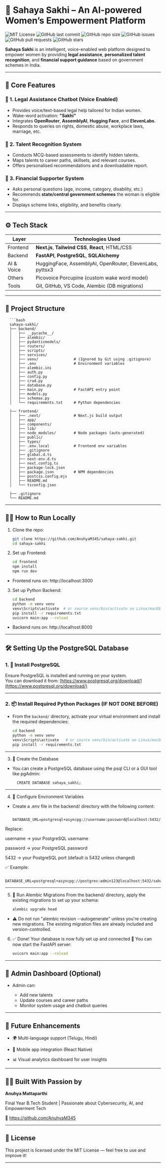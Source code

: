 # 🌸 Sahaya Sakhi – An AI-powered Women’s Empowerment Platform

![MIT License](https://img.shields.io/badge/License-MIT-green.svg)
![GitHub last commit](https://img.shields.io/github/last-commit/AnuhyaM345/sahaya-sakhi)
![GitHub repo size](https://img.shields.io/github/repo-size/AnuhyaM345/sahaya-sakhi)
![GitHub issues](https://img.shields.io/github/issues/AnuhyaM345/sahaya-sakhi)
![GitHub pull requests](https://img.shields.io/github/issues-pr/AnuhyaM345/sahaya-sakhi)
![GitHub stars](https://img.shields.io/github/stars/AnuhyaM345/sahaya-sakhi?style=social)

**Sahaya Sakhi** is an intelligent, voice-enabled web platform designed to empower women by providing **legal assistance**, **personalized talent recognition**, and **financial support guidance** based on government schemes in India.

---

## 🧠 Core Features

### 🔹 1. Legal Assistance Chatbot (Voice Enabled)
- Provides voice/text-based legal help tailored for Indian women.
- Wake-word activation: **"Sakhi"**
- Integrates **OpenRouter**, **AssemblyAI**, **Hugging Face**, and **ElevenLabs**.
- Responds to queries on rights, domestic abuse, workplace laws, marriage, etc.

### 🔹 2. Talent Recognition System
- Conducts MCQ-based assessments to identify hidden talents.
- Maps talents to career paths, skillsets, and relevant courses.
- Offers personalised recommendations and a downloadable report.

### 🔹 3. Financial Supporter System
- Asks personal questions (age, income, category, disability, etc.)
- Recommends **state/central government schemes** the woman is eligible for.
- Displays scheme links, eligibility, and benefits clearly.

---

## ⚙️ Tech Stack

| Layer     | Technologies Used                           |
|-----------|----------------------------------------------|
| Frontend  | **Next.js**, **Tailwind CSS**, **React**, HTML/CSS |
| Backend   | **FastAPI**, **PostgreSQL**, **SQLAlchemy**  |
| AI & Voice| HuggingFace, AssemblyAI, OpenRouter, ElevenLabs, pyttsx3 |
| Others    | Picovoice Porcupine (custom wake word model) |
| Tools     | Git, GitHub, VS Code, Alembic (DB migrations) |

---

## 📂 Project Structure
      ```bash
      sahaya-sakhi/
      ├── backend/
      │   ├── __pycache__/
      │   ├── alembic/
      │   ├── pydanticmodels/
      │   ├── routers/
      │   ├── scripts/
      │   ├── services/
      │   ├── venv/                # (Ignored by Git using .gitignore)
      │   ├── .env                 # Environment variables
      │   ├── alembic.ini
      │   ├── auth.py
      │   ├── config.py
      │   ├── crud.py
      │   ├── database.py
      │   ├── main.py              # FastAPI entry point
      │   ├── models.py
      │   ├── schemas.py
      │   └── requirements.txt     # Python dependencies
      
      ├── frontend/
      │   ├── .next/               # Next.js build output
      │   ├── app/
      │   ├── components/
      │   ├── lib/
      │   ├── node_modules/        # Node packages (auto-generated)
      │   ├── public/
      │   ├── types/
      │   ├── .env.local           # Frontend env variables
      │   ├── .gitignore
      │   ├── global.d.ts
      │   ├── next-env.d.ts
      │   ├── next.config.ts
      │   ├── package-lock.json
      │   ├── package.json         # NPM dependencies
      │   ├── postcss.config.mjs
      │   ├── README.md
      │   └── tsconfig.json
      
      ├── .gitignore
      └── README.md

---

## 👩‍💻 How to Run Locally

1. Clone the repo:
   ```bash
   git clone https://github.com/AnuhyaM345/sahaya-sakhi.git
   cd sahaya-sakhi

2. Set up Frontend:
    ```bash
    cd frontend
    npm install
    npm run dev
    
- Frontend runs on: http://localhost:3000

3. Set up Python Backend:
    ```bash
    cd backend
    python -m venv venv
    venv\Scripts\activate  # or source venv/bin/activate on Linux/macOS
    pip install -r requirements.txt
    uvicorn main:app --reload
- Backend runs on: http://localhost:8000

---

## 🛠️ Setting Up the PostgreSQL Database

### 1. 🐘 Install PostgreSQL
Ensure PostgreSQL is installed and running on your system.  
You can download it from: [https://www.postgresql.org/download/](https://www.postgresql.org/download/)

---

### 2. 📦 Install Required Python Packages (IF NOT DONE BEFORE)

- From the `backend/` directory, activate your virtual environment and install the required dependencies:

    ```bash
    cd backend
    python -m venv venv
    venv\Scripts\activate   # or source venv/bin/activate on Linux/macOS
    pip install -r requirements.txt

---

3. 🧪 Create the Database
- You can create a PostgreSQL database using the psql CLI or a GUI tool like pgAdmin:


        CREATE DATABASE sahaya_sakhi;

---

4. 📁 Configure Environment Variables

- Create a .env file in the backend/ directory with the following content:


       DATABASE_URL=postgresql+asyncpg://username:password@localhost:5432/sahaya_sakhi

Replace:

username → your PostgreSQL username

password → your PostgreSQL password

5432 → your PostgreSQL port (default is 5432 unless changed)

✅ Example:

      DATABASE_URL=postgresql+asyncpg://postgres:admin123@localhost:5432/sahaya_sakhi

---

5. 📜 Run Alembic Migrations
From the backend/ directory, apply the existing migrations to set up your schema:

    ```bash
    alembic upgrade head

- ⚠️ Do not run "alembic revision --autogenerate" unless you're creating new migrations.
The existing migration files are already included and version-controlled.

6. ✅ Done!
Your database is now fully set up and connected 🎉
You can now start the FastAPI server:

    ```bash
    uvicorn main:app --reload

---

## 🧪 Admin Dashboard (Optional)
- Admin can:

  - Add new talents
  - Update courses and career paths
  - Monitor system usage and chatbot queries

---

## 🌟 Future Enhancements
- 🌍 Multi-language support (Telugu, Hindi)

- 📲 Mobile app integration (React Native)

- 📊 Visual analytics dashboard for user insights

---

## 🙋‍♀️ Built With Passion by
**Anuhya Mattaparthi**

Final Year B.Tech Student | Passionate about Cybersecurity, AI, and Empowerment Tech

🔗 https://github.com/AnuhyaM345

---

## 📜 License
This project is licensed under the MIT License — feel free to use and improve it!

---
